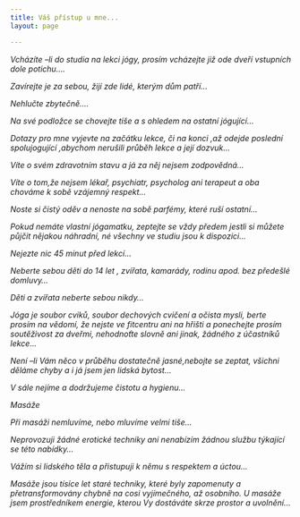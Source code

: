 ```yaml
---
title: Váš přístup u mne...
layout: page

---
```

_Vcházíte –li do studia na lekci jógy, prosím vcházejte již ode dveří vstupních dole potichu…._

_Zavírejte je za sebou, žijí zde lidé, kterým dům patří…_

_Nehlučte zbytečně…._

_Na své podložce se chovejte tiše a s ohledem na ostatní jógující…_

_Dotazy pro mne vyjevte na začátku lekce, či na konci ,až odejde poslední spolujogující ,abychom nerušili průběh lekce a její dozvuk…_

_Víte o svém zdravotním stavu a já za něj nejsem zodpovědná…_

_Víte o tom,že nejsem lékař, psychiatr, psycholog ani terapeut a oba chováme k sobě vzájemný respekt…_

_Noste si čistý oděv a nenoste na sobě parfémy, které ruší ostatní…_

_Pokud nemáte vlastní jógamatku, zeptejte se vždy předem jestli si můžete půjčit nějakou náhradní, né všechny ve studiu jsou k dispozici…_

_Nejezte nic 45 minut před lekcí…_

_Neberte sebou děti do 14 let , zvířata, kamarády, rodinu apod. bez předešlé domluvy…_

_Děti a zvířata neberte sebou nikdy…_

_Jóga je soubor cviků, soubor dechových cvičení a očista mysli, berte prosím na vědomí, že nejste ve fitcentru ani na hřišti a ponechejte prosím soutěživost za dveřmi, nehodnoťte slovně ani jinak, žádného z účastníků lekce…_

_Není –li Vám něco v průběhu dostatečně jasné,nebojte se zeptat, všichni děláme chyby a i já jsem jen lidská bytost…_

_V sále nejíme a dodržujeme čistotu a hygienu…_

_Masáže_

_Při masáži nemluvíme, nebo mluvíme velmi tiše…_

_Neprovozuji žádné erotické techniky ani nenabízím žádnou službu týkající se této nabídky…_

_Vážím si lidského těla a přistupuji k němu s respektem a úctou…_

_Masáže jsou tísíce let staré techniky, které byly zapomenuty a přetransformovány chybně na cosi vyjímečného, až osobního. U masáže jsem prostředníkem energie, kterou Vy dostáváte skrze prostor a uvolnění…_